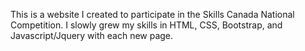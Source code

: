 This is a website I created to participate in the Skills Canada National Competition. I slowly grew my skills in HTML, CSS, Bootstrap, and Javascript/Jquery with each new page.
